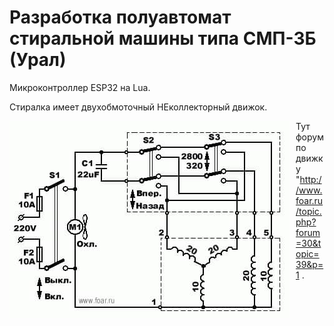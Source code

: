 # Разработка полуавтомат стиральной машины типа СМП-3Б (Урал)

Микроконтроллер ESP32 на Lua.

Стиралка имеет двухобмоточный НЕколлекторный движок.

<img src="photo_2021-03-24_15-16-47.jpg"
     alt="мотор стиралки"
     style="float: left; margin-right: 10px;" />

Тут форум по движку "http://www.foar.ru/topic.php?forum=30&topic=39&p=1 .